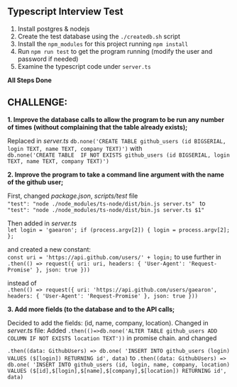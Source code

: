 ## Typescript Interview Test

1. Install postgres & nodejs
2. Create the test database using the `./createdb.sh` script
3. Install the `npm_modules` for this project running `npm install`
4. Run `npm run test` to get the program running (modify the user and password if needed)
5. Examine the typescript code under `server.ts`

**All Steps Done**


## CHALLENGE:
**1. Improve the database calls to allow the program to be run any number of times (without complaining that the table already exists);**

Replaced in *server.ts*
`db.none('CREATE TABLE github_users (id BIGSERIAL, login TEXT, name TEXT, company TEXT)')`
   with    
`db.none('CREATE TABLE  IF NOT EXISTS github_users (id BIGSERIAL, login TEXT, name TEXT, company TEXT)')`



**2. Improve the program to take a command line argument with the name of the github user;**

First, changed *package.json*, *scripts/test* file   
`"test": "node ./node_modules/ts-node/dist/bin.js server.ts" ` 
  to  
 `"test": "node ./node_modules/ts-node/dist/bin.js server.ts $1"`

Then added in *server.ts*   
`let login = 'gaearon';
if (process.argv[2]) {
  login = process.argv[2];
};` 

and created a new constant:  
`const uri = 'https://api.github.com/users/' + login;` 
to use further in 
`.then(() => request({
    uri: uri,
    headers: {
      'User-Agent': 'Request-Promise'
    },
    json: true
  }))`
  
  instead of       
  `.then(() => request({
  uri: 'https://api.github.com/users/gaearon',
  headers: {
        'User-Agent': 'Request-Promise'
    },
  json: true
}))`


**3. Add more fields (to the database and to the API calls;**

Decided to add the fields: (id, name, company, location).
Changed in *server.ts* file:
Added `.then(()=>db.none('ALTER TABLE github_users ADD COLUMN IF NOT EXISTS location TEXT'))` in promise chain.
and changed

`.then((data: GithubUsers) => db.one(
  'INSERT INTO github_users (login) VALUES ($[login]) RETURNING id', data)`
to
`.then((data: GithubUsers) => db.one(
      'INSERT INTO github_users (id, login, name, company, location) VALUES ($[id],$[login],$[name],$[company],$[location]) RETURNING id', data)`